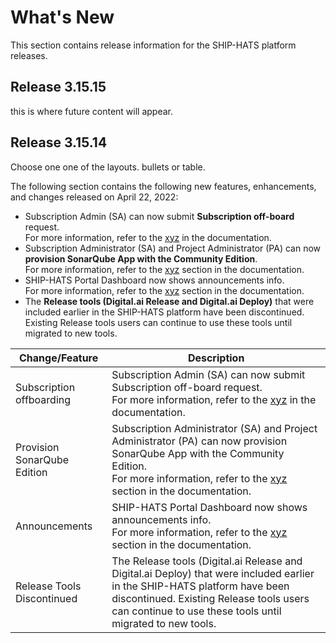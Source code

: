 # What's New

This section contains release information for the SHIP-HATS platform releases.

## Release 3.15.15

this is where future content will appear.

## Release 3.15.14

Choose one one of the layouts. bullets or table. 

The following section contains the following new features, enhancements, and changes released on April 22, 2022:

- Subscription Admin (SA) can now submit **Subscription off-board** request.  
For more information, refer to the [xyz]() in the documentation.
- Subscription Administrator (SA) and Project Administrator (PA) can now **provision SonarQube App with the Community Edition**.  
For more information, refer to the [xyz]() section in the documentation.
- SHIP-HATS Portal Dashboard now shows announcements info.   
For more information, refer to the [xyz]() section in the documentation. 
- The **Release tools (Digital.ai Release and Digital.ai Deploy)** that were included earlier in the SHIP-HATS platform have been discontinued. Existing Release tools users can continue to use these tools until migrated to new tools.

| **Change/Feature** |**Description**|
|---|---|
|Subscription offboarding | Subscription Admin (SA) can now submit Subscription off-board request. <br>For more information, refer to the [xyz](xyz) in the documentation.|
|Provision SonarQube Edition|Subscription Administrator (SA) and Project Administrator (PA) can now provision SonarQube App with the Community Edition. <br>For more information, refer to the [xyz](xyz) section in the documentation.|
| Announcements | SHIP-HATS Portal Dashboard now shows announcements info. <br>For more information, refer to the [xyz](xyz) section in the documentation. |
|Release Tools Discontinued | The Release tools (Digital.ai Release and Digital.ai Deploy) that were included earlier in the SHIP-HATS platform have been discontinued. Existing Release tools users can continue to use these tools until migrated to new tools.